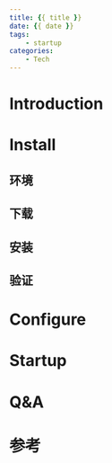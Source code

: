 ```yaml
---
title: {{ title }}
date: {{ date }}
tags:
    - startup
categories:  
    - Tech
---
```


# Introduction

<!-- more -->

# Install

## 环境

## 下载

## 安装

## 验证

# Configure

# Startup

# Q&A

# 参考
